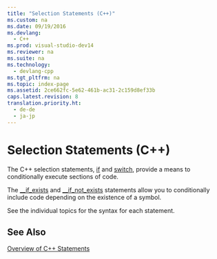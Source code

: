 ```yaml
---
title: "Selection Statements (C++)"
ms.custom: na
ms.date: 09/19/2016
ms.devlang: 
  - C++
ms.prod: visual-studio-dev14
ms.reviewer: na
ms.suite: na
ms.technology: 
  - devlang-cpp
ms.tgt_pltfrm: na
ms.topic: index-page 
ms.assetid: 2ce662fc-5e62-461b-ac31-2c159d8ef33b
caps.latest.revision: 8
translation.priority.ht: 
  - de-de
  - ja-jp
---
```

# Selection Statements (C++)
The C++ selection statements, [if](../vs140/if-else-Statement--C---.md) and [switch](../vs140/switch-Statement--C---.md), provide a means to conditionally execute sections of code.  
  
 The [__if_exists](../vs140/__if_exists-Statement.md) and [__if_not_exists](../vs140/__if_not_exists-Statement.md) statements allow you to conditionally include code depending on the existence of a symbol.  
  
 See the individual topics for the syntax for each statement.  
  
## See Also  
 [Overview of C++ Statements](../vs140/Overview-of-C---Statements.md)